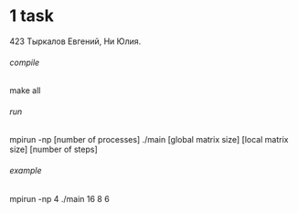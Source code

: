 # 1 task

423 Тыркалов Евгений, Ни Юлия.

###### compile
make all

###### run
mpirun -np [number of processes] ./main [global matrix size] [local matrix size] [number of steps]

###### example
mpirun -np 4 ./main 16 8 6
